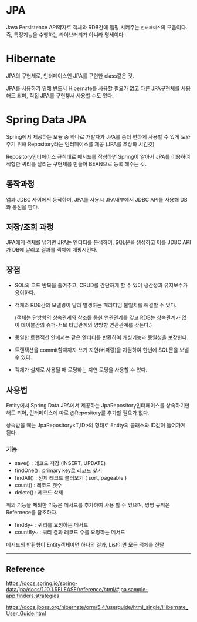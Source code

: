 # JPA

Java Persistence API약자로 객체와 RDB간에 맵핑 시켜주는 `인터페이스`의 모음이다. 즉, 특정기능을 수행하는 라이브러리가 아니라 명세이다.

# Hibernate

JPA의 구현체로, 인터페이스인 JPA를 구현한 class같은 것.

JPA를 사용하기 위해 반드시 Hibernate를 사용할 필요가 없고 다른 JPA구현체를 사용해도 되며, 직접 JPA를 구현햏서 사용할 수도 있다.

# Spring Data JPA

Spring에서 제공하는 모듈 중 하나로 개발자가 JPA를 좀더 편하게 사용할 수 있게 도와주기 위해 Repository라는 인터페이스를 제공 (JPA를 추상화 시킨것)

Repository인터페이스 규칙대로 메서드를 작성하면 Spring이 알아서 JPA를 이용하여 적합한 쿼리를 날리는 구현체를 만들어 BEAN으로 등록 해주는 것.

## 동작과정

앱과 JDBC 사이에서 동작하며, JPA를 사용시 JPA내부에서 JDBC API를 사용해 DB와 통신을 한다.

## 저장/조회 과정

JPA에게 객체를 넘기면 JPA는 엔티티를 분석하여, SQL문을 생성하고 이를 JDBC API가 DB에 날리고 결과를 객체에 매핑시킨다.

## 장점

- SQL의 코드 반복을 줄여주고, CRUD를 간단하게 할 수 있어 생산성과 유지보수가 용이하다.

- 객체와 RDB간의 모델링이 달라 발생하는 패러다임 불일치를 해결할 수 있다.

  (객체는 단방향의 상속관계와 참조를 통한 연관관계를 갖고 RDB는 상속관계가 없이 테이블간의 슈퍼-서브 타입관계의 양방향 연관관계를 갖는다.)

- 동일한 트랜잭션 안에서는 같은 엔터티를 반환하여 캐싱기능과 동일성을 보장한다.

- 트랜잭션을 commit할때까지 쓰기 지연(버퍼링)을 지원하여 한번에 SQL문을 보낼 수 있다.

- 객체가 실제로 사용될 때 로딩하는 지연 로딩을 사용할 수 있다.

## 사용법

Entity에서 Spring Data JPA에서 제공하는 JpaRepository인터페이스를 상속하기만 해도 되어, 인터페이스에 따로 @Repository를 추가할 필요가 없다.

상속받을 때는 JpaRepository<T,ID>의 형태로 Entity의 클래스와 ID값이 들어가게 된다.

### 기능

- save() : 레코드 저장 (INSERT, UPDATE)
- findOne() : primary key로 레코드 찾기
- findAll() : 전체 레코드 불러오기 ( sort, pageable )
- count() : 레코드 갯수
- delete() : 레코드 삭제

위의 기능을 제외한 기능은 메서드를 추가하여 사용 할 수 있으며, 명명 규칙은 Refernece를 참조하자.

- findBy~ : 쿼리를 요청하는 메서드
- countBy~ : 쿼리 결과 레코드 수를 요청하는 메서드

메서드의 반환형이 Entity객체이면 하나의 결과, List이면 모든 객체를 전달

---

## Reference

https://docs.spring.io/spring-data/jpa/docs/1.10.1.RELEASE/reference/html/#jpa.sample-app.finders.strategies

https://docs.jboss.org/hibernate/orm/5.4/userguide/html_single/Hibernate_User_Guide.html

